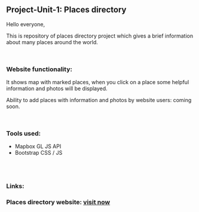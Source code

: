 <h2>Project-Unit-1: Places directory</h2>
<p>Hello everyone,</p>
<p>  This is repository of places directory project which gives a brief information about many places around the world.</p>
<br>
<h3>Website functionality:</h3>

<p>  It shows map with marked places, when you click on a place some helpful information and photos will be displayed.</p>

<p>  Ability to add places with information and photos by website users: coming soon.<p>
<br>
<h3>Tools used:</h3>
    <ul>
    <li>Mapbox GL JS API</li>
    <li>Bootstrap CSS / JS</li>
    </ul>
<br><br>
<h3>Links:<h3>

<p>Places directory website: <a href="https://ashraf-tq.github.io/places_directory/">visit now</a></p>
